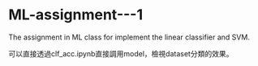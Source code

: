 # ML-assignment---1
The assignment in ML class for implement the linear classifier and SVM.

可以直接透過clf_acc.ipynb直接調用model，檢視dataset分類的效果。
